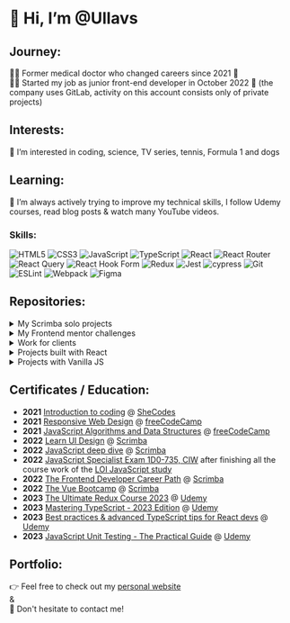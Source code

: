 # 👋 Hi, I’m @Ullavs

## Journey: 
👩‍⚕️ Former medical doctor who changed careers since 2021 🔀  
👩‍💼 Started my job as junior front-end developer in October 2022 🚀 (the company uses GitLab, activity on this account consists only of private projects)

## Interests:
👀 I’m interested in coding, science, TV series, tennis, Formula 1 and dogs

## Learning:
🌱 I’m always actively trying to improve my technical skills, I follow Udemy courses, read blog posts & watch many YouTube videos.

### Skills:
![HTML5](https://img.shields.io/badge/html5-%23E34F26.svg?style=for-the-badge&logo=html5&logoColor=white)  ![CSS3](https://img.shields.io/badge/css3-%231572B6.svg?style=for-the-badge&logo=css3&logoColor=white)  ![JavaScript](https://img.shields.io/badge/javascript-%23323330.svg?style=for-the-badge&logo=javascript&logoColor=%23F7DF1E)  ![TypeScript](https://img.shields.io/badge/typescript-%23007ACC.svg?style=for-the-badge&logo=typescript&logoColor=white)  ![React](https://img.shields.io/badge/react-%2320232a.svg?style=for-the-badge&logo=react&logoColor=%2361DAFB) ![React Router](https://img.shields.io/badge/React_Router-CA4245?style=for-the-badge&logo=react-router&logoColor=white) ![React Query](https://img.shields.io/badge/-React%20Query-FF4154?style=for-the-badge&logo=react%20query&logoColor=white) ![React Hook Form](https://img.shields.io/badge/React%20Hook%20Form-%23EC5990.svg?style=for-the-badge&logo=reacthookform&logoColor=white) ![Redux](https://img.shields.io/badge/redux-%23593d88.svg?style=for-the-badge&logo=redux&logoColor=white) ![Jest](https://img.shields.io/badge/-jest-%23C21325?style=for-the-badge&logo=jest&logoColor=white) ![cypress](https://img.shields.io/badge/-cypress-%23E5E5E5?style=for-the-badge&logo=cypress&logoColor=058a5e) ![Git](https://img.shields.io/badge/git-%23F05033.svg?style=for-the-badge&logo=git&logoColor=white) ![ESLint](https://img.shields.io/badge/ESLint-4B3263?style=for-the-badge&logo=eslint&logoColor=white) ![Webpack](https://img.shields.io/badge/webpack-%238DD6F9.svg?style=for-the-badge&logo=webpack&logoColor=black) ![Figma](https://img.shields.io/badge/figma-%23F24E1E.svg?style=for-the-badge&logo=figma&logoColor=white)

## Repositories:
<details>
  <summary>My Scrimba solo projects</summary>
  <p>Throughout the <a href="https://scrimba.com/learn/frontend">Scrimba front-end developer career path</a> you are encouraged to do multiple solo projects. Solo means there will be no guidance or solution to the challenge; only the design and requirements of the projects are given.</p>
  <blockquote>
    <ul>
      <li><a href="https://github.com/Ullavs/quizzical">Quizzical (React)</a></li>
      <li><a href="https://github.com/Ullavs/travel-journal">Travel Journal (React)</a></li>
      <li><a href="https://github.com/Ullavs/digital-business-card">Digital business card (React)</a></li>
      <li><a href="https://github.com/Ullavs/movie-watchlist">Movie watchlist</a></li>
      <li><a href="https://github.com/Ullavs/unit-converter">Unit converter</a></li>
      <li><a href="https://github.com/Ullavs/password-generator">Password generator</a></li>
      <li><a href="https://github.com/Ullavs/invoice-creator">Invoice creator</a></li>
      <li><a href="https://github.com/Ullavs/color-scheme-generator">Color scheme generator</a></li>
    </ul>
  </blockquote>
</details> 

<details>
  <summary>My Frontend mentor challenges</summary>
  <p><a href="https://www.frontendmentor.io/">Frontend Mentor</a> provides front-end challenges that include professional web designs. These allow you to practice building websites in a realistic workflow. Taking these challenges will help you improve your skills, gain experience creating websites, and build up a project portfolio.</p>
  <blockquote>
     <ul>
      <li><a href="https://github.com/Ullavs/frontend-mentor/tree/main/001">Challenge 1</a></li>
      <li><a href="https://github.com/Ullavs/frontend-mentor/tree/main/002">Challenge 2</a></li>
      <li><a href="https://github.com/Ullavs/frontend-mentor/tree/main/003">Challenge 3</a></li>
      <li><a href="https://github.com/Ullavs/frontend-mentor/tree/main/004">Challenge 4</a></li>
      <li><a href="https://github.com/Ullavs/frontend-mentor/tree/main/005">Challenge 5</a></li>
      <li><a href="https://github.com/Ullavs/frontend-mentor/tree/main/006">Challenge 6</a></li>
      <li><a href="https://github.com/Ullavs/frontend-mentor/tree/main/007">Challenge 7</a></li>
      <li><a href="https://github.com/Ullavs/frontend-mentor/tree/main/008">Challenge 8 - IN PROGRESS</a></li>
  </blockquote>
</details> 

<details>
  <summary>Work for clients</summary>
  <blockquote>
    <ul>
      <li><a href="https://github.com/Ullavs/saritlaufer.nl">Website for a friends business</a></li>
    </ul>
  </blockquote>
</details>
  
  <details>
  <summary>Projects built with React</summary>
  <blockquote>
     <ul>
       <li><a href="https://github.com/Ullavs/rulespadel">Rules padel - IN PROGRESS</a></li> 
      <li><a href="https://github.com/Ullavs/quizzical">Quizzical</a></li>
      <li><a href="https://github.com/Ullavs/travel-journal">Travel Journal</a></li>
      <li><a href="https://github.com/Ullavs/digital-business-card">Digital business card</a></li>
    </ul>
  </blockquote>
</details>

<details>
  <summary>Projects with Vanilla JS</summary>
  <blockquote>
    <ul>
      <li><a href="https://github.com/Ullavs/memory">Memory Game</a></li>
      <li><a href="https://github.com/Ullavs/calculator">Calculator</a></li>
      <li><a href="https://github.com/Ullavs/dashboard">Dashboard</a></li>
    </ul>
  </blockquote>
</details> 

## Certificates / Education:
- **2021** [Introduction to coding](https://www.shecodes.io/certificates/af3c717e8a247f24835e4a2ca1dd795c) @ [SheCodes](https://www.shecodes.io/)
- **2021** [Responsive Web Design](https://www.freecodecamp.org/certification/ullavs/responsive-web-design) @ [freeCodeCamp](https://www.freecodecamp.org/)
- **2021** [JavaScript Algorithms and Data Structures](https://www.freecodecamp.org/certification/ullavs/javascript-algorithms-and-data-structures) @ [freeCodeCamp](https://www.freecodecamp.org/)
- **2022** [Learn UI Design](https://scrimba.com/certificate/uYPN6zcN/gdesignbootcamp) @ [Scrimba](https://scrimba.com/)
- **2022** [JavaScript deep dive](https://scrimba.com/certificate/uYPN6zcN/gjavascript) @ [Scrimba](https://scrimba.com/)
- **2022** [JavaScript Specialist Exam 1D0-735, CIW](https://cp.certmetrics.com/ciwcerts/en/public/verify/credential/f9947a241dd14a6eb79b490ee577f58b) after finishing all the course work of the [LOI JavaScript study](https://www.loi.nl/n-3374-hbo-programmeren-in-javascript)
- **2022** [The Frontend Developer Career Path](https://scrimba.com/certificate/uYPN6zcN/gfrontend) @ [Scrimba](https://scrimba.com/)
- **2022** [The Vue Bootcamp](https://scrimba.com/certificate/uYPN6zcN/gvue) @ [Scrimba](https://scrimba.com/)
- **2023** [The Ultimate Redux Course 2023](https://www.udemy.com/certificate/UC-1835230b-3531-4d2d-aff3-a313efc0230f/) @ [Udemy](https://www.udemy.com/)
- **2023** [Mastering TypeScript - 2023 Edition](https://www.udemy.com/certificate/UC-00472fe8-5fde-4f15-8138-b58a5d39d3af/) @ [Udemy](https://www.udemy.com/)
- **2023** [Best practices & advanced TypeScript tips for React devs](https://www.udemy.com/certificate/UC-24b2fdac-8d35-427a-8fe2-8684d2d70a90/) @ [Udemy](https://www.udemy.com/)
- **2023** [JavaScript Unit Testing - The Practical Guide](https://www.udemy.com/certificate/UC-79d9f769-a4be-43d2-858c-85943d512568/) @ [Udemy](https://www.udemy.com/)
  
## Portfolio:
👉 Feel free to check out my [personal website](https://ullavs.nl)  
  &  
📩 Don't hesitate to contact me! 

